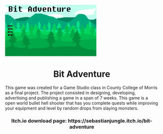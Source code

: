 <img
  src="images/f384b2ab-43b9-411f-ae2c-2cf06b6a6527.png"
  alt="Alt text"
  title="Optional title"
  style="display: inline-block; margin: 0 auto; max-width: 300px">
  
<h1 align="center"> Bit Adventure </h1>

<p2 align="center"> 
This game was created for a Game Studio class in County College of Morris as a final project. The project consisted in designing, developing, advertising and publishing a game in a span of 7 weeks. This game is a open world bullet hell shooter that has you complete quests while improving your equipment and level by random drops from slaying monsters.
  
  </p2>
  
  <h3 align="center"> Itch.io download page: https://sebastianjungle.itch.io/bit-adventure </h3>
   
